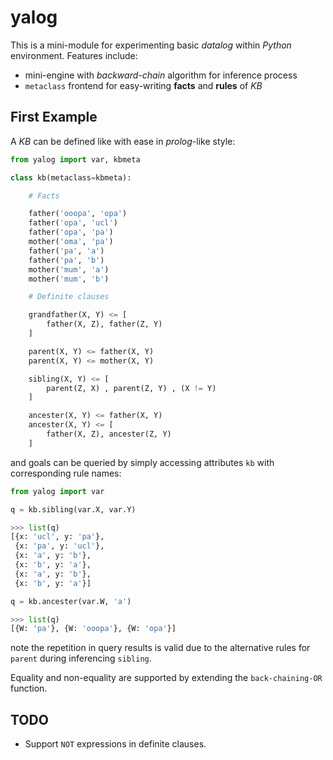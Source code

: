 yalog
==============

This is a mini-module for experimenting basic *datalog* within *Python* environment. Features include:

<!-- + knowledge base *KB* with `dict` indexing -->
+ mini-engine with *backward-chain* algorithm for inference process
+ `metaclass` frontend for easy-writing **facts** and **rules** of *KB*



## First Example

A *KB* can be defined like with ease in *prolog*-like style:

``` python
from yalog import var, kbmeta

class kb(metaclass=kbmeta):

    # Facts

    father('ooopa', 'opa')
    father('opa', 'ucl')
    father('opa', 'pa')
    mother('oma', 'pa')
    father('pa', 'a')
    father('pa', 'b')
    mother('mum', 'a')
    mother('mum', 'b')

    # Definite clauses

    grandfather(X, Y) <= [
        father(X, Z), father(Z, Y)
    ]

    parent(X, Y) <= father(X, Y)
    parent(X, Y) <= mother(X, Y)

    sibling(X, Y) <= [
        parent(Z, X) , parent(Z, Y) , (X != Y)
    ]

    ancester(X, Y) <= father(X, Y)
    ancester(X, Y) <= [
        father(X, Z), ancester(Z, Y)
    ]

```

and goals can be queried by simply accessing attributes `kb` with corresponding rule names:

``` python
from yalog import var

q = kb.sibling(var.X, var.Y)

>>> list(q)
[{x: 'ucl', y: 'pa'},
 {x: 'pa', y: 'ucl'},
 {x: 'a', y: 'b'},
 {x: 'b', y: 'a'},
 {x: 'a', y: 'b'},
 {x: 'b', y: 'a'}]

q = kb.ancester(var.W, 'a')

>>> list(q)
[{W: 'pa'}, {W: 'ooopa'}, {W: 'opa'}]
```

note the repetition in query results is valid due to the alternative rules for `parent` during inferencing `sibling`.

Equality and non-equality are supported by extending the `back-chaining-OR` function.

<!--
The trick is to support `__getitem__` method for the `dict`-like reader returned by `kbmeta.__prepare__` so that any identifier get automatically declared and returned as a dedicated object.
-->

## TODO

- Support `NOT` expressions in definite clauses.

